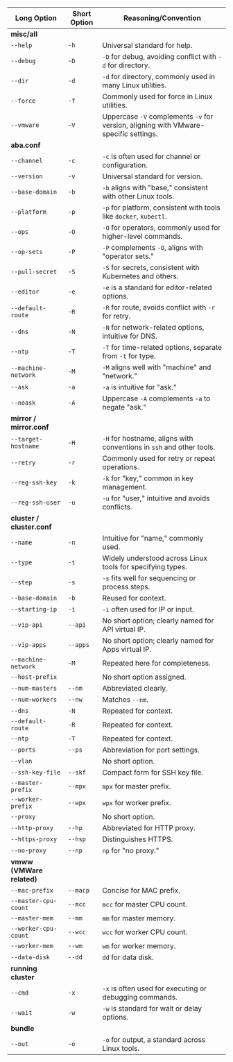 | Long Option           | Short Option | Reasoning/Convention                                                                 |
|-----------------------|--------------|--------------------------------------------------------------------------------------|
| **misc/all**          |              |                                                                                      |
| `--help`              | `-h`         | Universal standard for help.                                                        |
| `--debug`             | `-D`         | `-D` for debug, avoiding conflict with `-d` for directory.                          |
| `--dir`               | `-d`         | `-d` for directory, commonly used in many Linux utilities.                          |
| `--force`             | `-f`         | Commonly used for force in Linux utilities.                                         |
| `--vmware`            | `-V`         | Uppercase `-V` complements `-v` for version, aligning with VMware-specific settings.|
| **aba.conf**          |              |                                                                                      |
| `--channel`           | `-c`         | `-c` is often used for channel or configuration.                                    |
| `--version`           | `-v`         | Universal standard for version.                                                     |
| `--base-domain`       | `-b`         | `-b` aligns with "base," consistent with other Linux tools.                         |
| `--platform`          | `-p`         | `-p` for platform, consistent with tools like `docker`, `kubectl`.                  |
| `--ops`               | `-O`         | `-O` for operators, commonly used for higher-level commands.                        |
| `--op-sets`           | `-P`         | `-P` complements `-O`, aligns with "operator sets."                                 |
| `--pull-secret`       | `-S`         | `-S` for secrets, consistent with Kubernetes and others.                            |
| `--editor`            | `-e`         | `-e` is a standard for editor-related options.                                      |
| `--default-route`     | `-R`         | `-R` for route, avoids conflict with `-r` for retry.                                |
| `--dns`               | `-N`         | `-N` for network-related options, intuitive for DNS.                                |
| `--ntp`               | `-T`         | `-T` for time-related options, separate from `-t` for type.                         |
| `--machine-network`   | `-M`         | `-M` aligns well with "machine" and "network."                                      |
| `--ask`               | `-a`         | `-a` is intuitive for "ask."                                                        |
| `--noask`             | `-A`         | Uppercase `-A` complements `-a` to negate "ask."                                    |
| **mirror / mirror.conf** |          |                                                                                      |
| `--target-hostname`   | `-H`         | `-H` for hostname, aligns with conventions in `ssh` and other tools.                |
| `--retry`             | `-r`         | Commonly used for retry or repeat operations.                                       |
| `--reg-ssh-key`       | `-k`         | `-k` for "key," common in key management.                                           |
| `--reg-ssh-user`      | `-u`         | `-u` for "user," intuitive and avoids conflicts.                                    |
| **cluster / cluster.conf** |        |                                                                                      |
| `--name`              | `-n`         | Intuitive for "name," commonly used.                                                |
| `--type`              | `-t`         | Widely understood across Linux tools for specifying types.                          |
| `--step`              | `-s`         | `-s` fits well for sequencing or process steps.                                     |
| `--base-domain`       | `-b`         | Reused for context.                                                                 |
| `--starting-ip`       | `-i`         | `-i` often used for IP or input.                                                    |
| `--vip-api`           | `--api`      | No short option; clearly named for API virtual IP.                                  |
| `--vip-apps`          | `--apps`     | No short option; clearly named for Apps virtual IP.                                 |
| `--machine-network`   | `-M`         | Repeated here for completeness.                                                     |
| `--host-prefix`       |              | No short option assigned.                                                           |
| `--num-masters`       | `--nm`       | Abbreviated clearly.                                                                |
| `--num-workers`       | `--nw`       | Matches `--nm`.                                                                     |
| `--dns`               | `-N`         | Repeated for context.                                                               |
| `--default-route`     | `-R`         | Repeated for context.                                                               |
| `--ntp`               | `-T`         | Repeated for context.                                                               |
| `--ports`             | `--ps`       | Abbreviation for port settings.                                                     |
| `--vlan`              |              | No short option.                                                                    |
| `--ssh-key-file`      | `--skf`      | Compact form for SSH key file.                                                      |
| `--master-prefix`     | `--mpx`      | `mpx` for master prefix.                                                            |
| `--worker-prefix`     | `--wpx`      | `wpx` for worker prefix.                                                            |
| `--proxy`             |              | No short option.                                                                    |
| `--http-proxy`        | `--hp`       | Abbreviated for HTTP proxy.                                                         |
| `--https-proxy`       | `--hsp`      | Distinguishes HTTPS.                                                                |
| `--no-proxy`          | `--np`       | `np` for "no proxy."                                                                |
| **vmww (VMWare related)** |         |                                                                                      |
| `--mac-prefix`        | `--macp`     | Concise for MAC prefix.                                                             |
| `--master-cpu-count`  | `--mcc`      | `mcc` for master CPU count.                                                         |
| `--master-mem`        | `--mm`       | `mm` for master memory.                                                             |
| `--worker-cpu-count`  | `--wcc`      | `wcc` for worker CPU count.                                                         |
| `--worker-mem`        | `--wm`       | `wm` for worker memory.                                                             |
| `--data-disk`         | `--dd`       | `dd` for data disk.                                                                 |
| **running cluster**   |              |                                                                                      |
| `--cmd`               | `-x`         | `-x` is often used for executing or debugging commands.                             |
| `--wait`              | `-w`         | `-w` is standard for wait or delay options.                                         |
| **bundle**            |              |                                                                                      |
| `--out`               | `-o`         | `-o` for output, a standard across Linux tools.                                     |

